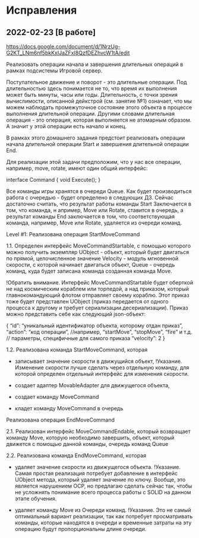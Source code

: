 Исправления
===========

2022-02-23 [В работе]
-----------------------


https://docs.google.com/document/d/1NrzUg-G2KT_LNm6nf5bkKxIJaZFxI8QzfDEZhvcW1tA/edit

Реализовать операции начала и завершения длительных операций в рамках подсистемы Игровой сервер.

Поступательное движение и поворот - это длительные операции. Под длительностью здесь понимается не то, 
что время их выполнения может быть минуты, часы или годы. Длительность, с точки зрения вычислимости, 
описанной дейкстрой (см. занятие №1) означает, что мы можем наблюдать промежуточное состояние этого 
объекта в процессе выполнения длительной операции. Другими словами длительная операция - это операция, 
которая выполняется не атомарным образом. А значит у этой операции есть начало и конец. 

В рамках этого домашнего задания предстоит реализовать операции начала длительной операции Start 
и завершения длительной операции End.

Для реализации этой задачи предположим, что у нас все операции, например, move, rotate, 
имеют один общий интерфейс:

interface Command
{
void Execute();
}

Все команды игры хранятся в очереди Queue. Как будет производиться работа с очередью - будет определено 
в следующих ДЗ. Сейчас достаточно считать, что результат работы команды Start Заключается в том, что команда, н
апример, Move или Rotate, ставится в очередь, а результат команды End заключается в том, что соответствующая команда, 
например,  Move или Rotate, удаляется из очереди команд.

Level #1:
Реализована операция StartMoveCommand

1.1. Определен интерфейс MoveCommandStartable, с помощью которого можно получить 
экземпляр UObject - объект, который будет двигаться по прямой, целочисленное значение 
Velocity - модуль мгновенной скорости, с которой начинает двигаться объект, 
Queue<Command> - очередь команд, куда будет записана команда созданная команда Move.

!Обратить внимание. Интерфейс MoveCommandStartable будет оберткой не над космическим кораблем 
или торпедой, а над приказом, который главнокомандующий флотом отправляет своему кораблю. 
Этот приказ тоже будет представлен UObject (приказ передается от одного процесса к другому 
и требует сериализации.десериализации). Приказ можно представить себе как следующий json-объект:

{
“id”: “уникальный идентификатор объекта, которому отдан приказ”,
“action”: “код операции”, //например, “startMove”, “stopMove”, “fire” и т.д.
// параметры, специфичные для самого приказа
“velocity”: 2
}


1.2. Реализована команда StartMoveCommand, которая
- записывает значение скорости в движущийся объект,
  !Указание. Изменение скорости лучше сделать через отдельную команду, 
  для которой определен отдельный интерфейс для изменения скорости.

- создает адаптер MovableAdapter для движущегося объекта,
- создает команду MoveCommand
- кладет команду MoveCommand в очередь

Реализована операция EndMoveCommand

2.1. Реализован интерфейс MoveCommandEndable, который возвращает команду Move, которую необходимо завершить, 
объект, который движется с помощью данной команды, очередь команд Queue<Command>

2.2. Реализована команда EndMoveCommand, которая
- удаляет значение скорости из движущегося объекта.
  !Указание. Самая простая реализация потребует добавление в интерфейс UObject метода, 
  который удаляет значение по ключу. Вообще, это является нарушением OCP, но предлагаю 
  сделать сейчас так, чтобы не усложнять понимание всего процесса работы с SOLID на данном этапе обучения.

- удаляет команду Move из Очереди команд.
  !Указание. Это не самый оптимальный вариант реализации, так как потребует просматривать команды, 
  которые находятся в очереди и временные затраты на эту операцию будут пропорциональны длине очереди.

